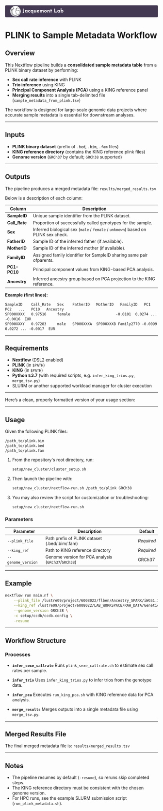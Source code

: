 [![Jacquemont's Lab Header](labheader.png)](https://www.jacquemont-lab.org/)

# PLINK to Sample Metadata Workflow

## Overview

This Nextflow pipeline builds a **consolidated sample metadata table** from a PLINK binary dataset by performing:

* **Sex call rate inference** with PLINK
* **Trio inference** using KING
* **Principal Component Analysis (PCA)** using a KING reference panel
* **Merging results** into a single tab-delimited file (`sample_metadata_from_plink.tsv`)

The workflow is designed for large-scale genomic data projects where accurate sample metadata is essential for downstream analyses.

---

## Inputs

* **PLINK binary dataset** (prefix of `.bed`, `.bim`, `.fam` files)
* **KING reference directory** (contains the KING reference plink files)
* **Genome version** (`GRCh37` by default; `GRCh38` supported)

---

## Outputs

The pipeline produces a merged metadata file:
`results/merged_results.tsv`

Below is a description of each column:

| Column         | Description                                                            |
| -------------- | ---------------------------------------------------------------------- |
| **SampleID**   | Unique sample identifier from the PLINK dataset.                       |
| **Call\_Rate** | Proportion of successfully called genotypes for the sample.            |
| **Sex**        | Inferred biological sex (`male` / `female` / `unknown`) based on PLINK sex check.  |
| **FatherID**   | Sample ID of the inferred father (if available).                       |
| **MotherID**   | Sample ID of the inferred mother (if available).                       |
| **FamilyID**   | Assigned family identifier for SampleID sharing same pair ofparents.   |
| **PC1–PC10**   | Principal component values from KING-based PCA analysis.               |
| **Ancestry**   | Inferred ancestry group based on PCA projection to the KING reference. |

**Example (first lines):**

```tsv
SampleID    Call_Rate   Sex    FatherID   MotherID   FamilyID   PC1    PC2   ...   PC10   Ancestry
SP000XXXX   0.97516     female                     -0.0101  0.0274 ... -0.0016  EUR
SP000XXXY   0.97283     male   SP000XXXA  SP000XXXB Family2770 -0.0099  0.0272 ... -0.0017  EUR
```


---

## Requirements

* **Nextflow** (DSL2 enabled)
* **PLINK** (in `$PATH`)
* **KING** (in `$PATH`)
* **Python ≥3.7** (with required scripts, e.g. `infer_king_trios.py`, `merge_tsv.py`)
* SLURM or another supported workload manager for cluster execution

---
Here’s a clean, properly formatted version of your usage section:

---

## Usage

Given the following PLINK files:

```
/path_to/plink.bim  
/path_to/plink.bed  
/path_to/plink.fam  
```

1. From the repository's root directory, run:

   ```bash
   setup/new_cluster/cluster_setup.sh
   ```

2. Then launch the pipeline with:

   ```bash
   setup/new_cluster/nextflow-run.sh /path_to/plink GRCh38
   ```

3. You may also review the script for customization or troubleshooting:

   ```
   setup/new_cluster/nextflow-run.sh
   ```


### Parameters

| Parameter          | Description                                         | Default    |
| ------------------ | --------------------------------------------------- | ---------- |
| `--plink_file`     | Path prefix of PLINK dataset (.bed/.bim/.fam)       | *Required* |
| `--king_ref`       | Path to KING reference directory                    | *Required* |
| `--genome_version` | Genome version for PCA analysis (`GRCh37`/`GRCh38`) | GRCh37     |

---

## Example

```bash
nextflow run main.nf \
    --plink_file /lustre09/project/6008022/flben/Ancestry_SPARK/iWGS1.1/merged_plink/sample_data \
    --king_ref /lustre09/project/6008022/LAB_WORKSPACE/RAW_DATA/Genetic/Reference_Data/king_ref \
    --genome_version GRCh38 \
    -c setup/ccdb/ccdb.config \
    -resume
```

---

## Workflow Structure

### Processes

* **`infer_sexe_callrate`**
  Runs `plink_sexe_callrate.sh` to estimate sex call rates per sample.

* **`infer_trio`**
  Uses `infer_king_trios.py` to infer trios from the genotype data.

* **`infer_pca`**
  Executes `run_king_pca.sh` with KING reference data for PCA analysis.

* **`merge_results`**
  Merges outputs into a single metadata file using `merge_tsv.py`.

---

## Merged Results File

The final merged metadata file is:
`results/merged_results.tsv`

---

## Notes

* The pipeline resumes by default (`-resume`), so reruns skip completed steps.
* The KING reference directory must be consistent with the chosen genome version.
* For HPC runs, see the example SLURM submission script (`run_plink_metadata.sh`).






